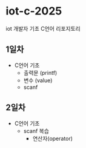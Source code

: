 # iot-c-2025
iot 개발자 기초 C언어 리포지토리

## 1일차
- C언어 기초
	- 출력문 (printf)
	- 변수 (value)
	- scanf

 ## 2일차
 - C언어 기초
 	- scanf 복습
    	- 연산자(operator)  
